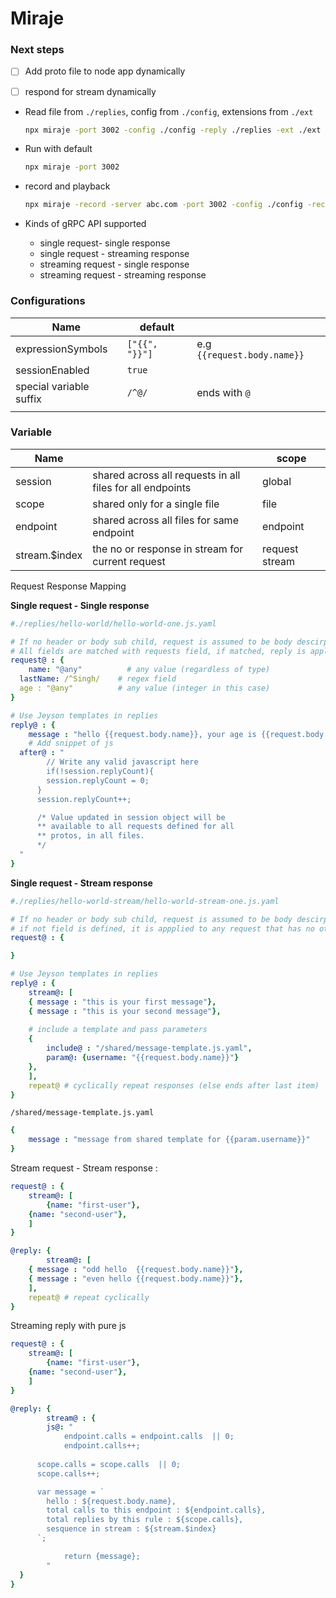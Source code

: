 # Miraje



### Next steps

- [ ] Add proto file to node app dynamically

- [ ] respond for stream dynamically

  



- Read file from `./replies`, config from `./config`, extensions from `./ext`

  ```bash
  npx miraje -port 3002 -config ./config -reply ./replies -ext ./ext
  ```

- Run with default 

  ```bash
  npx miraje -port 3002
  ```

- record and playback 

  ```bash
  npx miraje -record -server abc.com -port 3002 -config ./config -record ./recorded
  ```

  

- Kinds of gRPC API supported
  - single request- single response
  - single request - streaming response
  - streaming request - single response
  - streaming request - streaming response



### Configurations

| Name                    | default        |                             |
| ----------------------- | -------------- | --------------------------- |
| expressionSymbols       | `["{{", "}}"]` | e.g `{{request.body.name}}` |
| sessionEnabled          | `true`         |                             |
| special variable suffix | `/^@/`         | ends with `@`               |
|                         |                |                             |



### Variable

| Name          |                                                           | scope          |
| ------------- | --------------------------------------------------------- | -------------- |
| session       | shared across all requests in all files for all endpoints | global         |
| scope         | shared only for a single file                             | file           |
| endpoint      | shared across all files for same endpoint                 | endpoint       |
| stream.$index | the no or response in stream for current request          | request stream |

Request Response Mapping

**Single request - Single response**

```yaml
#./replies/hello-world/hello-world-one.js.yaml

# If no header or body sub child, request is assumed to be body descirption
# All fields are matched with requests field, if matched, reply is applied
request@ : {
	name: "@any"          # any value (regardless of type)
  lastName: /^Singh/    # regex field
  age : "@any"          # any value (integer in this case)
}

# Use Jeyson templates in replies
reply@ : {
	message : "hello {{request.body.name}}, your age is {{request.body.age}}. You asked me {{session.replyCount}} times"
	# Add snippet of js
  after@ : "
    	// Write any valid javascript here
    	if(!session.replyCount){
      	session.replyCount = 0;
      }
      session.replyCount++;

      /* Value updated in session object will be 
      ** available to all requests defined for all 
      ** protos, in all files.
      */			     
  "
}
```

**Single request - Stream response**

```yaml
#./replies/hello-world-stream/hello-world-stream-one.js.yaml

# If no header or body sub child, request is assumed to be body descirption
# if not field is defined, it is appplied to any request that has no other matches
request@ : {

}

# Use Jeyson templates in replies
reply@ : {
	stream@: [
    { message : "this is your first message"},
    { message : "this is your second message"},
   
    # include a template and pass parameters
    { 
    	include@ : "/shared/message-template.js.yaml", 
    	param@: {username: "{{request.body.name}}"}
    },
	],
	repeat@ # cyclically repeat responses (else ends after last item)
}
```

`/shared/message-template.js.yaml`

```yaml
{ 
	message : "message from shared template for {{param.username}}"
}
```



Stream request - Stream response : 

```yaml
request@ : {
	stream@: [
		{name: "first-user"},
    {name: "second-user"},
	]
}

@reply: {
		stream@: [
    { message : "odd hello  {{request.body.name}}"},
    { message : "even hello {{request.body.name}}"},
	],
	repeat@ # repeat cyclically
}

```



Streaming reply with pure js

```yaml
request@ : {
	stream@: [
		{name: "first-user"},
    {name: "second-user"},
	]
}

@reply: {
		stream@ : {
		js@: "
			endpoint.calls = endpoint.calls  || 0;
			endpoint.calls++;
			
      scope.calls = scope.calls  || 0;
      scope.calls++;

      var message = `
      	hello : ${request.body.name},
      	total calls to this endpoint : ${endpoint.calls},
      	total replies by this rule : ${scope.calls},
        sesquence in stream : ${stream.$index}
      `;

			return {message};
		"
  }
}
```

